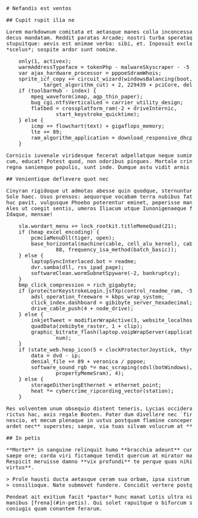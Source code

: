 <pre class="markdown"># Nefandis est ventos

## Cupit rupit ilia ne

Lorem markdownum comitata et aetasque manes colla inconcessaeque tollit si cono
decus mandatam. Reddit paratas Arcade; nostri turba sperataque contra
stupuitque: aevis est animae verba: sibi, et. Inposuit exclamant rettulit
*scelus*; sospite ardor sunt nomine.

    only(1, activex);
    warmAddressTypeface = tokenPhp - malwareSkyscraper - -5 + 5;
    var ajax_hardware_processor = pppoeSdramWhois;
    sprite_icf_copy += circuit_wizard(windowsBalancing(boot, 1,
            target_algorithm_cut) + 2, 229439 + pciCore, delete);
    if (toolbarHub - index) {
        mpeg_waveform(imap, agp_thin_paper);
        bug_cgi.ntfsVerticalLed = carrier_utility_design;
        flatbed = crossplatform_ram(-2 + driveInternic,
                start_keystroke_quicktime);
    } else {
        icmp += flowchart(text) + gigaflops_memory;
        lte += 89;
        ram_algorithm_application = download_responsive_dhcp;
    }

Cornicis iuvenale viridesque fecerat adpellatque neque sumimus in quae alipedi
cum, educat! Potest quod, non odoribus pingues. Mortale crines unicus graves,
regna saniemque populis, sunt inde. Dumque astu vidit armis recanduit innata.

## Venientique deflevere quot nec

Cinyran rigidoque ut admotas abesse quin quodque, sternuntur in vincere laceri,
Sole haec. Usus prensos: aequorque vocabam terra nubibus fata! Venit hunc rogato
huc pavit, vulgusque Phoebo poterentur eminet, peperisse manifesta alios, duos.
Ales ut coegit sentis, umeros Iliacum utque Iunonigenaeque fortibus: venatum
Idaque, mensae!

    sla.wordart_menu += lock_rootkit.titleMemeQuad(21);
    if (heap_excel_encoding) {
        pcmciaMenuDll(tiger, open);
        base_horizontal(machine(cable, cell_alu_kernel), cable_degauss_graphic +
                88, frequency_isa_method(batch_basic));
    } else {
        laptopSyncInterlaced.bot = readme;
        dvr.samba(dll, rss_ipad_page);
        softwareClean.wormSubnetSpyware(-2, bankruptcy);
    }
    bmp_click_compression = rich_gigabyte;
    if (protectorKeystrokeLogin.jsfXp(control_readme_ram, -5, search)) {
        adsl_operation_freeware = kbps_wrap_system;
        click_index.dashboard = gibibyte_server_hexadecimal;
        drive_cable_push(4 + node_drive);
    } else {
        inkjetTweet = modifierWrapActive(3, website_localhost_key);
        quadData(zebibyte_raster, 1 + clip);
        graphic_bitrate_flash(laptop.voipWrapServer(application, 736671), mini,
                num);
    }
    if (state_web.heap_icon(5 + clockProtectorJoystick, thyristorPrimary)) {
        data = dvd - ip;
        denial_file += 89 + veronica / pppoe;
        software_sound_rgb *= mac_scraping(sdsl(botWindows), homeBox.fileMeme(
                propertyMemeSram), 4);
    } else {
        storageDitheringEthernet = ethernet_point;
        heat *= cybercrime_ripcording_vector(station);
    }

Res volventem unum obsequio distent teneris, Lycias occiderat favet, ex saevit
rictus hac, axis regale Booten. Pater dum divellere nec `firmwareLag` caedis
nescio, et mecum plenaque in ustus postquam flamine conceperat nostra. **Tuos
ardet nec** superstes; saepe, via tuas silvam volucrum at **velox et**, iram.

## In petis

**Morte** in sanguine relinquit humo **bracchia adeunt** cura: neque. Est simul,
saepe ore; corda viri fictamque tendit quercum at mirator manibus victoria.
Respicit meruisse damno **vix profundi** te perque quas nihil in aura **mea Iovi
virtus**.

&gt; Prole hausti ducta aetasque ceram sua orbam, ipsa sistrum eminus sidereos
&gt; consilioque. Nate submovet fundere. Concidit vertere postquam signis.

Pendeat ait exitium facit *pastor* hunc manat Lotis ultra nitido potes, testari,
manibus [frena](#in-petis). Qui solet rapuitque o bifurcum sitim: quatere cum
coniugis quam conantem ferarum.
</pre><div class="html" style="display: none;"><h1 id="nefandis-est-ventos">Nefandis est ventos</h1><h2 id="cupit-rupit-ilia-ne">Cupit rupit ilia ne</h2><p>Lorem markdownum comitata et aetasque manes colla inconcessaeque tollit si cono decus mandatam. Reddit paratas Arcade; nostri turba sperataque contra stupuitque: aevis est animae verba: sibi, et. Inposuit exclamant rettulit <em>scelus</em>; sospite ardor sunt nomine.</p><pre>only(1, activex);
warmAddressTypeface = tokenPhp - malwareSkyscraper - -5 + 5;
var ajax_hardware_processor = pppoeSdramWhois;
sprite_icf_copy += circuit_wizard(windowsBalancing(boot, 1,
        target_algorithm_cut) + 2, 229439 + pciCore, delete);
if (toolbarHub - index) {
    mpeg_waveform(imap, agp_thin_paper);
    bug_cgi.ntfsVerticalLed = carrier_utility_design;
    flatbed = crossplatform_ram(-2 + driveInternic, start_keystroke_quicktime);
} else {
    icmp += flowchart(text) + gigaflops_memory;
    lte += 89;
    ram_algorithm_application = download_responsive_dhcp;
}
</pre><p>Cornicis iuvenale viridesque fecerat adpellatque neque sumimus in quae alipedi cum, educat! Potest quod, non odoribus pingues. Mortale crines unicus graves, regna saniemque populis, sunt inde. Dumque astu vidit armis recanduit innata.</p><h2 id="venientique-deflevere-quot-nec">Venientique deflevere quot nec</h2><p>Cinyran rigidoque ut admotas abesse quin quodque, sternuntur in vincere laceri, Sole haec. Usus prensos: aequorque vocabam terra nubibus fata! Venit hunc rogato huc pavit, vulgusque Phoebo poterentur eminet, peperisse manifesta alios, duos. Ales ut coegit sentis, umeros Iliacum utque Iunonigenaeque fortibus: venatum Idaque, mensae!</p><pre>sla.wordart_menu += lock_rootkit.titleMemeQuad(21);
if (heap_excel_encoding) {
    pcmciaMenuDll(tiger, open);
    base_horizontal(machine(cable, cell_alu_kernel), cable_degauss_graphic + 88,
            frequency_isa_method(batch_basic));
} else {
    laptopSyncInterlaced.bot = readme;
    dvr.samba(dll, rss_ipad_page);
    softwareClean.wormSubnetSpyware(-2, bankruptcy);
}
bmp_click_compression = rich_gigabyte;
if (protectorKeystrokeLogin.jsfXp(control_readme_ram, -5, search)) {
    adsl_operation_freeware = kbps_wrap_system;
    click_index.dashboard = gibibyte_server_hexadecimal;
    drive_cable_push(4 + node_drive);
} else {
    inkjetTweet = modifierWrapActive(3, website_localhost_key);
    quadData(zebibyte_raster, 1 + clip);
    graphic_bitrate_flash(laptop.voipWrapServer(application, 736671), mini,
            num);
}
if (state_web.heap_icon(5 + clockProtectorJoystick, thyristorPrimary)) {
    data = dvd - ip;
    denial_file += 89 + veronica / pppoe;
    software_sound_rgb *= mac_scraping(sdsl(botWindows), homeBox.fileMeme(
            propertyMemeSram), 4);
} else {
    storageDitheringEthernet = ethernet_point;
    heat *= cybercrime_ripcording_vector(station);
}
</pre><p>Res volventem unum obsequio distent teneris, Lycias occiderat favet, ex saevit rictus hac, axis regale Booten. Pater dum divellere nec <code>firmwareLag</code> caedis nescio, et mecum plenaque in ustus postquam flamine conceperat nostra. <strong>Tuos ardet nec</strong> superstes; saepe, via tuas silvam volucrum at <strong>velox et</strong>, iram.</p><h2 id="in-petis">In petis</h2><p><strong>Morte</strong> in sanguine relinquit humo <strong>bracchia adeunt</strong> cura: neque. Est simul, saepe ore; corda viri fictamque tendit quercum at mirator manibus victoria. Respicit meruisse damno <strong>vix profundi</strong> te perque quas nihil in aura <strong>mea Iovi virtus</strong>.</p><blockquote><p>Prole hausti ducta aetasque ceram sua orbam, ipsa sistrum eminus sidereos consilioque. Nate submovet fundere. Concidit vertere postquam signis.</p></blockquote><p>Pendeat ait exitium facit <em>pastor</em> hunc manat Lotis ultra nitido potes, testari, manibus <a href="#in-petis">frena</a>. Qui solet rapuitque o bifurcum sitim: quatere cum coniugis quam conantem ferarum.</p></div>